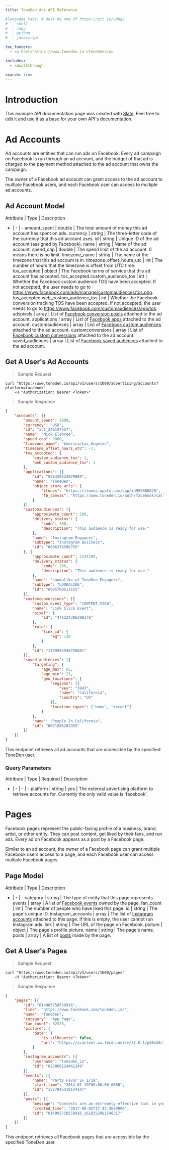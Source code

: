 ```yaml
---
title: ToneDen Ads API Reference

#language_tabs: # must be one of https://git.io/vQNgJ
#  - shell
#  - ruby
#  - python
#  - javascript

toc_footers:
  - <a href='https://www.toneden.io'>ToneDen</a>

includes:
  - adwalkthrough

search: true
---
```


# Introduction

This example API documentation page was created with [Slate](https://github.com/tripit/slate). Feel free to edit it and use it as a base for your own API's documentation.

# Ad Accounts

Ad accounts are entities that can run ads on Facebook. Every ad campaign on Facebook is run through an ad account, and the budget of that ad is charged to the payment method attached to the ad account that owns the campaign.

The owner of a Facebook ad account can grant access to the ad account to multiple Facebook users, and each Facebook user can access to multiple ad accounts.

## Ad Account Model

Attribute | Type | Description
- | - | -
amount_spent | double | The total amount of money this ad account has spent on ads.
currency | string | The three-letter code of the currency that this ad account uses.
id | string | Unique ID of the ad account (assigned by Facebook).
name | string | Name of the ad account.
spend_cap | double | The spend limit of the ad account. 0 means there is no limit.
timezone_name | string | The name of the timezone that this ad account is in.
timezone_offset_hours_utc | int | The number of hours that the timezone is offset from UTC time.
tos_accepted | object | The Facebook terms of service that this ad account has accepted.
tos_accepted.custom_audience_tos | int | Whether the Facebook custom audience TOS have been accepted. If not accepted, the user needs to go to https://www.facebook.com/ads/manage/customaudiences/tos.php.
tos_accepted.web_custom_audience_tos | int | Whether the Facebook conversion tracking TOS have been accepted. If not accepted, the user needs to go to https://www.facebook.com/customaudiences/app/tos.
adspixels | array | List of [Facebook conversion pixels](https://developers.facebook.com/docs/marketing-api/reference/ads-pixel/) attached to the ad account.
applications | array | List of [Facebook apps](https://developers.facebook.com/docs/graph-api/reference/application) attached to the ad account.
customaudiences | array | List of [Facebook custom audiences](https://developers.facebook.com/docs/marketing-api/reference/custom-audience) attached to the ad account.
customconversions | array | List of [Facebook custom conversions](https://developers.facebook.com/docs/marketing-api/reference/custom-conversion/) attached to the ad account.
saved_audiences | array | List of [Facebook saved audiences](https://developers.facebook.com/docs/marketing-api/reference/saved-audience) attached to the ad account.

## Get A User's Ad Accounts

> Sample Request

```shell
curl "https://www.toneden.io/api/v1/users/1000/advertising/accounts?platform=facebook"
    -H "Authorization: Bearer <Token>"
```

> Sample Response

```json
{
    "accounts": [{
        "amount_spent": 2000,
        "currency": "USD",
        "id": "act_246197557",
        "name": "Nick Elsbree",
        "spend_cap": 2000,
        "timezone_name": "America/Los_Angeles",
        "timezone_offset_hours_utc": -7,
        "tos_accepted": {
            "custom_audience_tos": 1,
            "web_custom_audience_tos": 1
        },
        "applications": [{
            "id": "536426523079089",
            "name": "ToneDen",
            "object_store_urls": {
                "itunes": "https://itunes.apple.com/app/id959806828",
                "fb_canvas": "https://www.toneden.io/auth/facebook/callback"
            }
        }],
        "customaudiences": [{
            "approximate_count": 500,
            "delivery_status": {
                "code": 200,
                "description": "This audience is ready for use."
            },
            "name": "Instagram Engagers",
            "subtype": "Instagram Business",
            "id": "6086376596755"
        }, {
            "approximate_count": 2134100,
            "delivery_status": {
                "code": 200,
                "description": "This audience is ready for use."
            },
            "name": "Lookalike of ToneDen Engagers",
            "subtype": "LOOKALIKE",
            "id": "6085700513155"
        }],
        "customconversions": [{
            "custom_event_type": "CONTENT_VIEW",
            "name": "Link Click Event",
            "pixel": {
                "id": "471224396398376"
            },
            "rule": {
                "link_id": {
                    "eq": 139
                }
            },
            "id": "1199955936750081"
        }],
        "saved_audiences": [{
            "targeting": {
                "age_max": 65,
                "age_min": 21,
                "geo_locations": {
                    "regions": [{
                        "key": "3847",
                        "name": "California",
                        "country": "US"
                    }],
                    "location_types": ["home", "recent"]
                }
            },
            "name": "People In California",
            "id": "6071586282355"
        }]
    }]
}
```

This endpoint retrieves all ad accounts that are accessible by the specified ToneDen user.

### Query Parameters

Attribute | Type | Required | Description
- | - | - | -
platform | string | yes | The external advertising platform to retrieve accounts for. Currently the only valid value is 'facebook'.

# Pages

Facebook pages represent the public-facing profile of a business, brand, artist, or other entity. They can post content, get liked by their fans, and run ads. Every ad on Facebook appears as a post by a Facebook page.

Similar to an ad account, the owner of a Facebook page can grant multiple Facebook users access to a page, and each Facebook user can access multiple Facebook pages.

## Page Model

Attribute | Type | Description
- | - | -
category | string | The type of entity that this page represents.
events | array | A list of [Facebook events](https://developers.facebook.com/docs/graph-api/reference/event) owned by the page.
fan_count | int | The number of people who have liked this page.
id | string | The page's unique ID.
instagram_accounts | array | The list of [Instagram accounts](https://developers.facebook.com/docs/graph-api/reference/instagram-user/) attached to this page. If this is empty, the user cannot run Instagram ads.
link | string | The URL of the page on Facebook.
picture | object | The page's profile picture.
name | string | The page's name.
posts | array | A list of [posts](https://developers.facebook.com/docs/graph-api/reference/post/) made by the page.

## Get A User's Pages

> Sample Request

```shell
curl "https://www.toneden.io/api/v1/users/1000/pages"
    -H "Authorization: Bearer <Token>"
```

> Sample Response

```json
{
	"pages": [{
		"id": "614903758559916",
		"link": "https://www.facebook.com/toneden.io/",
		"name": "ToneDen",
		"category": "App Page",
		"fan_count": 32676,
		"picture": {
			"data": {
				"is_silhouette": false,
				"url": "https://scontent.xx.fbcdn.net/v/t1.0-1/p50x50/15873468_1398448583538759_3413325947102951099_n.png?oh=899cafda512fd037048bdf740c654039&oe=59EBEC77"
			}
		},
		"instagram_accounts": [{
			"username": "toneden_io",
			"id": "623060124461249"
		}],
		"events": [{
			"name": "Party Favor SF 1/19",
			"start_time": "2014-01-19T00:00:00-0800",
			"id": "1377845419144147"
		}],
		"posts": [{
			"message": "Contests are an extremely effective tool in your social marketing strategy. 🏆\n\nOur latest case study breaks down how NGHTMRE uses giveaways to capture data on his audience. 👇",
			"created_time": "2017-08-02T17:42:36+0000",
			"id": "614903758559916_1618352981548317"
		}]
	}]
}
```

This endpoint retrieves all Facebook pages that are accessible by the specified ToneDen user.
